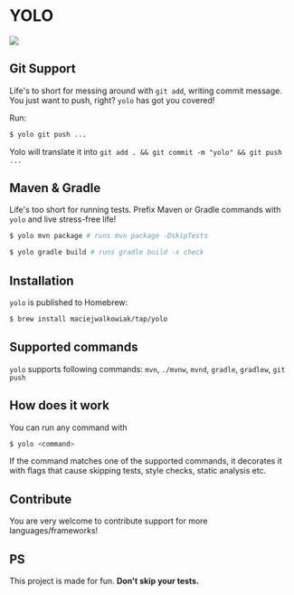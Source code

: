 # YOLO

![](https://media.giphy.com/media/3o7qDQ4kcSD1PLM3BK/giphy-downsized.gif)

## Git Support

Life's to short for messing around with `git add`, writing commit message. You just want to push, right? `yolo` has got you covered!

Run:

```bash
$ yolo git push ...
```

Yolo will translate it into `git add . && git commit -m "yolo" && git push ...`

## Maven & Gradle

Life's too short for running tests. Prefix Maven or Gradle commands with `yolo` and live stress-free life!

```bash
$ yolo mvn package # runs mvn package -DskipTests
```

```bash
$ yolo gradle build # runs gradle build -x check
```

## Installation

`yolo` is published to Homebrew:

```bash
$ brew install maciejwalkowiak/tap/yolo
```

## Supported commands

`yolo` supports following commands: `mvn`, `./mvnw`, `mvnd`, `gradle`, `gradlew`, `git push`

## How does it work

You can run any command with

```bash
$ yolo <command>
```

If the command matches one of the supported commands, it decorates it with flags that cause skipping tests, style checks, static analysis etc.

## Contribute

You are very welcome to contribute support for more languages/frameworks!

## PS

This project is made for fun. **Don't skip your tests.**


